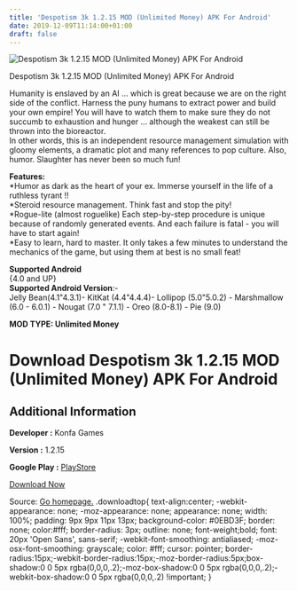 ```yaml
---
title: 'Despotism 3k 1.2.15 MOD (Unlimited Money) APK For Android'
date: 2019-12-09T11:14:00+01:00
draft: false
---
```


![Despotism 3k 1.2.15 MOD (Unlimited Money) APK For Android](https://i2.wp.com/apkhome.net/wp-content/uploads/2019/11/Despotism-3k.png "Despotism 3k 1.2.15 MOD (Unlimited Money) APK For Android")

  

Despotism 3k 1.2.15 MOD (Unlimited Money) APK For Android

Humanity is enslaved by an AI ... which is great because we are on the right side of the conflict. Harness the puny humans to extract power and build your own empire! You will have to watch them to make sure they do not succumb to exhaustion and hunger ... although the weakest can still be thrown into the bioreactor.  
In other words, this is an independent resource management simulation with gloomy elements, a dramatic plot and many references to pop culture. Also, humor. Slaughter has never been so much fun!

**Features:**  
\*Humor as dark as the heart of your ex. Immerse yourself in the life of a ruthless tyrant !!  
\*Steroid resource management. Think fast and stop the pity!  
\*Rogue-lite (almost roguelike) Each step-by-step procedure is unique because of randomly generated events. And each failure is fatal - you will have to start again!  
\*Easy to learn, hard to master. It only takes a few minutes to understand the mechanics of the game, but using them at best is no small feat!

**Supported Android**  
{4.0 and UP}  
**Supported Android Version**:-  
Jelly Bean(4.1"4.3.1)- KitKat (4.4"4.4.4)- Lollipop (5.0"5.0.2) - Marshmallow (6.0 - 6.0.1) - Nougat (7.0 " 7.1.1) - Oreo (8.0-8.1) - Pie (9.0)

**MOD TYPE: Unlimited Money**

Download Despotism 3k 1.2.15 MOD (Unlimited Money) APK For Android
==================================================================

Additional Information
----------------------

**Developer :** Konfa Games

**Version :** 1.2.15

**Google Play :** [PlayStore](https://play.google.com/store/apps/details?id=com.KonfaGames.Despotism3k)

  

[Download Now](https://store4app.co/post/despotism-3k-1-2-15-mod-unlimited-money-apk-for-android_1574931580)

  
Source: [Go homepage.](https://store4app.co/post/despotism-3k-1-2-15-mod-unlimited-money-apk-for-android_1574931580) .downloadtop{ text-align:center; -webkit-appearance: none; -moz-appearance: none; appearance: none; width: 100%; padding: 9px 9px 11px 13px; background-color: #0EBD3F; border: none; color:#fff; border-radius: 3px; outline: none; font-weight;bold; font: 20px 'Open Sans', sans-serif; -webkit-font-smoothing: antialiased; -moz-osx-font-smoothing: grayscale; color: #fff; cursor: pointer; border-radius:15px;-webkit-border-radius:15px;-moz-border-radius:5px;box-shadow:0 0 5px rgba(0,0,0,.2);-moz-box-shadow:0 0 5px rgba(0,0,0,.2);-webkit-box-shadow:0 0 5px rgba(0,0,0,.2) !important; }